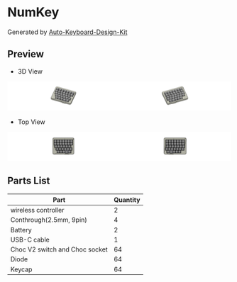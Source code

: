 # NumKey

Generated by [Auto-Keyboard-Design-Kit](https://auto-kdk.pages.dev/)

## Preview

- 3D View

![Case Preview](images/NumKey-case-preview.png)

- Top View

![Top View](images/NumKey-top-view.png)

## Parts List

|Part|Quantity|
|---|---|
|wireless controller|2|
|Conthrough(2.5mm, 9pin)|4|
|Battery|2|
USB-C cable|1|
|Choc V2 switch and Choc socket|64|
|Diode|64|
|Keycap|64|

